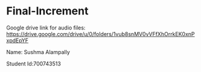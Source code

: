 # Final-Increment

Google drive link for audio files: https://drive.google.com/drive/u/0/folders/1vub8snMV0vVFfXhOrrkEK0xnPxpdEpYF

Name: Sushma Alampally

Student Id:700743513


